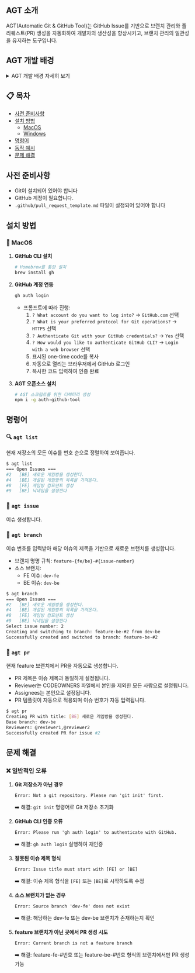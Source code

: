 ## AGT 소개

AGT(Automatic Git & GitHub Tool)는 GitHub Issue를 기반으로 브랜치 관리와 풀 리퀘스트(PR) 생성을 자동화하여 개발자의 생산성을 향상시키고, 브랜치 관리의 일관성을 유지하는 도구입니다.

## AGT 개발 배경

<details>
<summary>AGT 개발 배경 자세히 보기</summary>

### AGT를 개발하게 된 계기

프로젝트의 브랜치 전략을 효율적으로 관리하고, 반복적인 Git 및 GitHub 작업을 자동화하기 위해 AGT를 개발하게 되었습니다. 특히, 이슈 기반 브랜치 생성과 PR 생성을 자동화함으로써 개발자의 생산성을 높이고, 브랜치 관리의 일관성을 유지하고자 했습니다.

### AGT 개발을 위해 학습한 내용 정리

AGT를 개발하기 위해 다음과 같은 기술과 도구에 대해 학습하였습니다:

#### Git

- **브랜치 관리**: Git의 브랜치 생성, 전환, 병합 등의 기본적인 명령어 사용법을 익혔습니다.
- **리베이스 및 머지 전략**: 브랜치 전략에 맞는 적절한 병합 방법을 선택하고 적용하는 방법을 학습했습니다.
- **스크립트 내 Git 명령어 활용**: 스크립트에서 Git 명령어를 활용하여 자동화된 작업을 수행하는 방법을 익혔습니다.

#### GitHub CLI (gh)

- **설치 및 설정**: GitHub CLI를 설치하고 인증하는 방법을 학습했습니다.
- **이슈 관리**: `gh issue` 명령어를 사용하여 이슈 목록 조회, 이슈 정보 가져오기 등의 기능을 구현했습니다.
- **PR 관리**: `gh pr` 명령어를 사용하여 PR 생성, PR 상태 확인 등의 작업을 자동화했습니다.
- **API 활용**: `gh api` 명령어를 통해 GitHub API를 호출하여 추가적인 데이터를 가져오거나 작업을 수행하는 방법을 익혔습니다.

#### GitHub Actions

- **워크플로우 작성**: YAML 파일을 작성하여 특정 이벤트에 대한 자동화된 작업을 정의하는 방법을 학습했습니다.
- **이벤트 트리거**: PR 머지 시 이슈를 자동으로 클로즈하는 워크플로우를 구현하기 위해 `pull_request_target` 이벤트와 조건문을 활용했습니다.
- **권한 설정**: 워크플로우에서 필요한 권한을 설정하여 안전하게 작업을 수행할 수 있도록 했습니다.
- **비밀 관리**: `GITHUB_TOKEN`과 같은 시크릿을 활용하여 워크플로우에서 안전하게 인증 정보를 사용했습니다.
- **스크립트 통합**: 워크플로우 내에서 Bash 스크립트를 실행하여 복잡한 작업을 자동화했습니다.

GitHub Actions의 사용은 AGT 스크립트와 통합되어 이슈와 PR 간의 자동 연결 및 관리를 가능하게 했습니다. 특히, PR이 머지될 때 관련 이슈를 자동으로 클로즈하는 기능을 구현하기 위해 GitHub Actions를 활용했습니다.

### 발생했던 문제

AGT 개발 과정에서 몇 가지 문제가 발생하였습니다:

- **이슈와 PR 연결 문제**: 웹 인터페이스를 통해서는 이슈를 PR에 쉽게 연결할 수 있었으나, GitHub CLI(`gh`)를 사용하여 동일한 작업을 수행하려고 할 때 어려움이 있었습니다. 특히, 자동으로 이슈를 클로즈하는 기능을 CLI로 구현하는 데 한계가 있었습니다.

- **모노레포 제한**: 프로젝트가 모노레포 구조를 가지고 있어, 특정 키워드(예: `Close`)를 사용하여 이슈를 자동으로 클로즈하는 것이 어려웠습니다. 이는 여러 패키지가 하나의 리포지토리에 포함되어 있기 때문에, 특정 패키지의 이슈를 클로즈하는 데 제약이 있었습니다.

- **GitHub Actions 의존성**: 이러한 문제를 해결하기 위해, 결국 GitHub Actions를 사용하여 PR 머지 시 이슈를 자동으로 클로즈하는 워크플로우를 작성해야 했습니다. 이는 스크립트 내에서 모든 기능을 구현하는 대신, GitHub Actions의 자동화 기능을 활용하여 문제를 우회하는 방법이었습니다.

이러한 문제들을 해결하기 위해 AGT는 GitHub Actions와의 연동을 강화하여, 보다 안정적이고 자동화된 워크플로우를 제공하게 되었습니다.

</details>


## 📋 목차
- [사전 준비사항](#사전-준비사항)
- [설치 방법](#설치-방법)
  - [MacOS](#-macos)
  - [Windows](#-windows)
- [명령어](#명령어)
- [동작 예시](#동작-예시)
- [문제 해결](#문제-해결)

## 사전 준비사항
- Git이 설치되어 있어야 합니다
- GitHub 계정이 필요합니다.
- `.github/pull_request_template.md` 파일이 설정되어 있어야 합니다

## 설치 방법

### 🍎 MacOS

1. **GitHub CLI 설치**
   ```bash
   # Homebrew를 통한 설치
   brew install gh
   ```

2. **GitHub 계정 연동**
   ```bash
   gh auth login
   ```
   - 프롬프트에 따라 진행:
     1. `? What account do you want to log into?` → `GitHub.com` 선택
     2. `? What is your preferred protocol for Git operations?` → `HTTPS` 선택
     3. `? Authenticate Git with your GitHub credentials?` → `Yes` 선택
     4. `? How would you like to authenticate GitHub CLI?` → `Login with a web browser` 선택
     5. 표시된 one-time code를 복사
     6. 자동으로 열리는 브라우저에서 GitHub 로그인
     7. 복사한 코드 입력하여 인증 완료

3. **AGT 오픈소스 설치**
   ```bash
   # AGT 스크립트를 위한 디렉터리 생성
   npm i -g auth-github-tool
   ```

## 명령어

### 🔍 `agt list`
현재 저장소의 모든 이슈를 번호 순으로 정렬하여 보여줍니다.
```bash
$ agt list
=== Open Issues ===
#2   [BE] 새로운 게임방을 생성한다.
#4   [BE] 개설된 게임방의 목록을 가져온다.
#8   [FE] 게임방 컴포넌트 생성
#9   [BE] 닉네임을 설정한다
```
### 📌 `agt issue`
이슈 생성합니다.

### 🌿 `agt branch`
이슈 번호를 입력받아 해당 이슈의 제목을 기반으로 새로운 브랜치를 생성합니다.
- 브랜치 명명 규칙: `feature-{fe/be}-#{issue-number}`
- 소스 브랜치:
  - FE 이슈: `dev-fe`
  - BE 이슈: `dev-be`

```bash
$ agt branch
=== Open Issues ===
#2   [BE] 새로운 게임방을 생성한다.
#4   [BE] 개설된 게임방의 목록을 가져온다.
#8   [FE] 게임방 컴포넌트 생성
#9   [BE] 닉네임을 설정한다
Select issue number: 2
Creating and switching to branch: feature-be-#2 from dev-be
Successfully created and switched to branch: feature-be-#2
```

### 🔀 `agt pr`
현재 feature 브랜치에서 PR을 자동으로 생성합니다.
- PR 제목은 이슈 제목과 동일하게 설정됩니다.
- Reviewer는 CODEOWNERS 파일에서 본인을 제외한 모든 사람으로 설정됩니다.
- Assignees는 본인으로 설정됩니다.
- PR 템플릿이 자동으로 적용되며 이슈 번호가 자동 입력됩니다.

```bash
$ agt pr
Creating PR with title: [BE] 새로운 게임방을 생성한다.
Base branch: dev-be
Reviewers: @reviewer1,@reviewer2
Successfully created PR for issue #2
```

## 문제 해결

### ❌ 일반적인 오류

1. **Git 저장소가 아닌 경우**
   ```
   Error: Not a git repository. Please run 'git init' first.
   ```
   ➡️ 해결: `git init` 명령어로 Git 저장소 초기화

2. **GitHub CLI 인증 오류**
   ```
   Error: Please run 'gh auth login' to authenticate with GitHub.
   ```
   ➡️ 해결: `gh auth login` 실행하여 재인증

3. **잘못된 이슈 제목 형식**
   ```
   Error: Issue title must start with [FE] or [BE]
   ```
   ➡️ 해결: 이슈 제목 형식을 `[FE]` 또는 `[BE]`로 시작하도록 수정

4. **소스 브랜치가 없는 경우**
   ```
   Error: Source branch 'dev-fe' does not exist
   ```
   ➡️ 해결: 해당하는 dev-fe 또는 dev-be 브랜치가 존재하는지 확인

5. **feature 브랜치가 아닌 곳에서 PR 생성 시도**
   ```
   Error: Current branch is not a feature branch
   ```
   ➡️ 해결: feature-fe-#번호 또는 feature-be-#번호 형식의 브랜치에서만 PR 생성 가능
